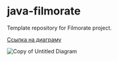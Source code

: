 # java-filmorate
Template repository for Filmorate project.



[Ссылка на диаграму](https://dbdiagram.io/d/64d0fbb402bd1c4a5e5eadd8)


![Copy of Untitled Diagram](https://github.com/allen11137/java-filmorate/assets/122568848/5362ebe5-883f-4353-a8d2-ecc0a7721792)
